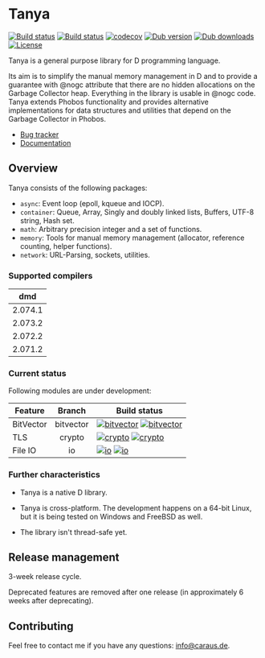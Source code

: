 # Tanya

[![Build status](https://travis-ci.org/caraus-ecms/tanya.svg?branch=master)](https://travis-ci.org/caraus-ecms/tanya)
[![Build status](https://ci.appveyor.com/api/projects/status/djkmverdfsylc7ti/branch/master?svg=true)](https://ci.appveyor.com/project/belka-ew/tanya/branch/master)
[![codecov](https://codecov.io/gh/caraus-ecms/tanya/branch/master/graph/badge.svg)](https://codecov.io/gh/caraus-ecms/tanya)
[![Dub version](https://img.shields.io/dub/v/tanya.svg)](https://code.dlang.org/packages/tanya)
[![Dub downloads](https://img.shields.io/dub/dt/tanya.svg)](https://code.dlang.org/packages/tanya)
[![License](https://img.shields.io/badge/license-MPL_2.0-blue.svg)](https://raw.githubusercontent.com/caraus-ecms/tanya/master/LICENSE)

Tanya is a general purpose library for D programming language.

Its aim is to simplify the manual memory management in D and to provide a
guarantee with @nogc attribute that there are no hidden allocations on the
Garbage Collector heap. Everything in the library is usable in @nogc code.
Tanya extends Phobos functionality and provides alternative implementations for
data structures and utilities that depend on the Garbage Collector in Phobos.

* [Bug tracker](https://issues.caraus.io/projects/tanya/issues)
* [Documentation](https://docs.caraus.io/tanya)

## Overview

Tanya consists of the following packages:

* `async`: Event loop (epoll, kqueue and IOCP).
* `container`: Queue, Array, Singly and doubly linked lists, Buffers, UTF-8
string, Hash set.
* `math`: Arbitrary precision integer and a set of functions.
* `memory`: Tools for manual memory management (allocator, reference counting,
helper functions).
* `network`: URL-Parsing, sockets, utilities.

### Supported compilers

| dmd     |
|:-------:|
| 2.074.1 |
| 2.073.2 |
| 2.072.2 |
| 2.071.2 |

### Current status

Following modules are under development:

| Feature      | Branch       | Build status                                                                                                                                                                                                                                                                                                 |
|--------------|:------------:|--------------------------------------------------------------------------------------------------------------------------------------------------------------------------------------------------------------------------------------------------------------------------------------------------------------|
| BitVector    | bitvector    | [![bitvector](https://travis-ci.org/caraus-ecms/tanya.svg?branch=bitvector)](https://travis-ci.org/caraus-ecms/tanya) [![bitvector](https://ci.appveyor.com/api/projects/status/djkmverdfsylc7ti/branch/bitvector?svg=true)](https://ci.appveyor.com/project/belka-ew/tanya/branch/bitvector)                |
| TLS          | crypto       | [![crypto](https://travis-ci.org/caraus-ecms/tanya.svg?branch=crypto)](https://travis-ci.org/caraus-ecms/tanya) [![crypto](https://ci.appveyor.com/api/projects/status/djkmverdfsylc7ti/branch/crypto?svg=true)](https://ci.appveyor.com/project/belka-ew/tanya/branch/crypto)                               |
| File IO      | io           | [![io](https://travis-ci.org/caraus-ecms/tanya.svg?branch=io)](https://travis-ci.org/caraus-ecms/tanya) [![io](https://ci.appveyor.com/api/projects/status/djkmverdfsylc7ti/branch/io?svg=true)](https://ci.appveyor.com/project/belka-ew/tanya/branch/io)                                                   |

### Further characteristics

* Tanya is a native D library.

* Tanya is cross-platform. The development happens on a 64-bit Linux, but it
is being tested on Windows and FreeBSD as well.

* The library isn't thread-safe yet.

## Release management

3-week release cycle.

Deprecated features are removed after one release (in approximately 6 weeks after deprecating).

## Contributing

Feel free to contact me if you have any questions: info@caraus.de.
